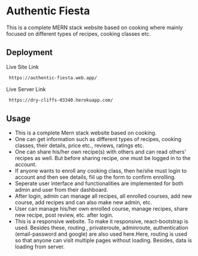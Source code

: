 
# Authentic Fiesta

This is a complete MERN stack website based on cooking where mainly focused on different types of recipes, cooking classes etc.


## Deployment

Live Site Link

```bash
 https://authentic-fiesta.web.app/
```

Live Server Link

```bash
 https://dry-cliffs-03340.herokuapp.com/
```


## Usage

* This is a complete Mern stack website based on cooking.
* One can get information such as different types of recipes, cooking  classes, their details, price etc., reviews, ratings etc.
* One can share his/her own recipe(s) with others and can read others' recipes as well. But before sharing recipe, one must be logged in to the account.
* If anyone wants to enroll any cooking class, then he/she must login to account and then see details, fiil up the form to confirm enrolling.
* Seperate user interface and functionalities are implemented  for both admin and user from their dashboard.
* After login, admin can manage all recipes, all enrolled courses, add new course, add recipes and can also make new admin, etc.
* User can manage his/her own enrolled course, manage recipes, share new recipe, post review, etc. after login.
* This is a responsive website. To make it responsive, react-bootstrap is used. Besides these, routing , privateroute, adminroute, authentication (email-password and google) are also used here.Here, routing is used so that anyone can visit multiple pages without loading. Besides, data is loading from server.

